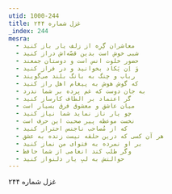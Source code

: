 ```yaml
---
utid: 1000-244
title: غزل شماره ۲۴۴
_index: 244
mesra:
  - معاشران گِرِه از زلف یار باز کنید
  - شبی خوش است بدین قصّه‌اش دراز کنید
  - حضور خلوت انس است و دوستان جمعند
  - وَ اِن یَکاد بخوانید و در فراز کنید
  - رباب و چنگ به بانگ بلند می‌گویند
  - که گوش هوش به پیغام اهل راز کنید
  - به جان دوست که غم پرده بر شما ندرد
  - گر اعتماد بر الطاف کارساز کنید
  - میان عاشق و معشوق فرق بسیار است
  - چو یار ناز نماید شما نیاز کنید
  - نخست موعظه پیر صحبت این حرف است
  - که از مُصاحب ناجنس احتراز کنید
  - هر آن کسی که درین حلقه نیست زنده به عشق
  - بر او نمرده به فتوای من نماز کنید
  - وگر طلب کند انعامی از شما حافظ
  - حوالتش به لبِ یار دلنواز کنید
---
```

غزل شماره ۲۴۴
